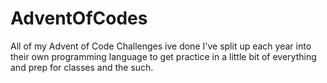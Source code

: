 # AdventOfCodes
All of my Advent of Code Challenges ive done
I've split up each year into their own programming language to get practice in a little bit of everything and prep for classes and the such.

